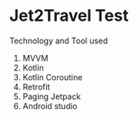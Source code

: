 # Jet2Travel Test

Technology and Tool used

1. MVVM
2. Kotlin
3. Kotlin Coroutine
4. Retrofit
5. Paging Jetpack
6. Android studio
